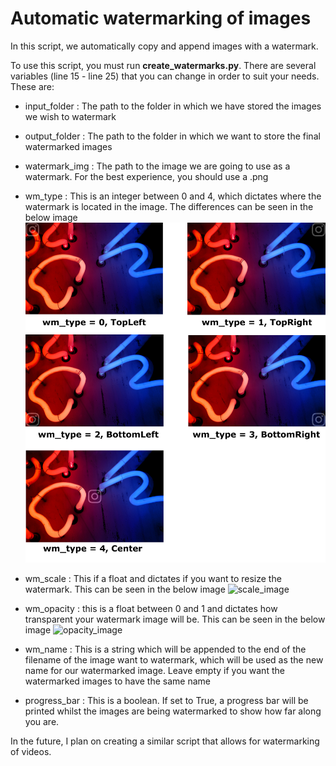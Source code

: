 # Automatic watermarking of images

In this script, we automatically copy and append images with a watermark. 

To use this script, you must run __create_watermarks.py__. There are several variables (line 15 - line 25) that you can change in order to suit your needs. These are:

- input_folder : The path to the folder in which we have stored the images we wish to watermark
- output_folder : The path to the folder in which we want to store the final watermarked images
- watermark_img : The path to the image we are going to use as a watermark. For the best experience, you should use a .png
- wm_type       : This is an integer between 0 and 4, which dictates where the watermark is located in the image. The differences can be seen in the below image
![type_image](readme_img/wm_type.jpg)

- wm_scale     : This if a float and dictates if you want to resize the watermark. This can be seen in the below image
![scale_image](readme_img/wm_scale.jpg)

- wm_opacity   : this is a float between 0 and 1 and dictates how transparent your watermark image will be. This can be seen in the below image
![opacity_image](readme_img/wm_opacity.jpg)

- wm_name     : This is a string which will be appended to the end of the filename of the image want to watermark, which will be used as the new name for our watermarked image. Leave empty if you want the watermarked images to have the same name

- progress_bar   : This is a boolean. If set to True, a progress bar will be printed whilst the images are being watermarked to show how far along you are.


In the future, I plan on creating a similar script that allows for watermarking of videos.
